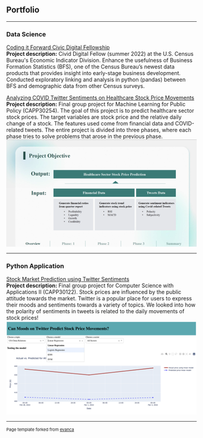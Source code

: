 ## Portfolio

---
### Data Science

[Coding it Forward Civic Digital Fellowship](https://github.com/codingitforward/cdf2022/blob/main/Carolyn_Liu.pdf)
<br>
**Project description:** Civid Digital Fellow (summer 2022) at the U.S. Census Bureau's Economic Indicator Division. Enhance the usefulness of Business Formation Statistics (BFS), one of the Census Bureau’s newest data products that provides insight into early-stage business development. Conducted exploratory linking and analysis in python (pandas) between BFS and demographic data from other Census surveys. 

[Analyzing COVID Twitter Sentiments on Healthcare Stock Price Movements](https://github.com/Crliu4/capp30254_fight_potatoes.git)
<br>
**Project description:** Final group project for Machine Learning for Public Policy (CAPP30254). The goal of this project is to predict healthcare sector stock prices. The target variables are stock price and the relative daily change of a stock. The features used come from financial data and COVID-related tweets. The entire project is divided into three phases, where each phase tries to solve problems that arose in the previous phase.
<img src="images/CAPP30254.png?raw=true"/>

---

### Python Application
[Stock Market Prediction using Twitter Sentiments](https://github.com/uchicago-CAPP30122-win-2022/proj-fight_potatoes)
<br>
**Project description:** Final group project for Computer Science with Applications II (CAPP30122). Stock prices are influenced by the public attitude towards the market. Twitter is a popular place for users to express their moods and sentiments towards a
variety of topics. We looked into how the polarity of sentiments in tweets is related to the daily movements of stock prices!
<img src="images/CAPP30122.png?raw=true"/>




---
<p style="font-size:11px">Page template forked from <a href="https://github.com/evanca/quick-portfolio">evanca</a></p>
<!-- Remove above link if you don't want to attibute -->
